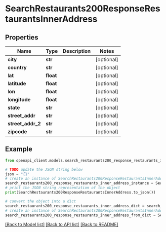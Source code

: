 # SearchRestaurants200ResponseRestaurantsInnerAddress


## Properties

Name | Type | Description | Notes
------------ | ------------- | ------------- | -------------
**city** | **str** |  | [optional] 
**country** | **str** |  | [optional] 
**lat** | **float** |  | [optional] 
**latitude** | **float** |  | [optional] 
**lon** | **float** |  | [optional] 
**longitude** | **float** |  | [optional] 
**state** | **str** |  | [optional] 
**street_addr** | **str** |  | [optional] 
**street_addr_2** | **str** |  | [optional] 
**zipcode** | **str** |  | [optional] 

## Example

```python
from openapi_client.models.search_restaurants200_response_restaurants_inner_address import SearchRestaurants200ResponseRestaurantsInnerAddress

# TODO update the JSON string below
json = "{}"
# create an instance of SearchRestaurants200ResponseRestaurantsInnerAddress from a JSON string
search_restaurants200_response_restaurants_inner_address_instance = SearchRestaurants200ResponseRestaurantsInnerAddress.from_json(json)
# print the JSON string representation of the object
print(SearchRestaurants200ResponseRestaurantsInnerAddress.to_json())

# convert the object into a dict
search_restaurants200_response_restaurants_inner_address_dict = search_restaurants200_response_restaurants_inner_address_instance.to_dict()
# create an instance of SearchRestaurants200ResponseRestaurantsInnerAddress from a dict
search_restaurants200_response_restaurants_inner_address_from_dict = SearchRestaurants200ResponseRestaurantsInnerAddress.from_dict(search_restaurants200_response_restaurants_inner_address_dict)
```
[[Back to Model list]](../README.md#documentation-for-models) [[Back to API list]](../README.md#documentation-for-api-endpoints) [[Back to README]](../README.md)


